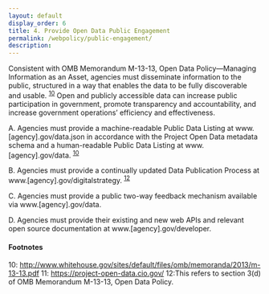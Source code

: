 ```yaml
---
layout: default
display_order: 6
title: 4. Provide Open Data Public Engagement
permalink: /webpolicy/public-engagement/
description:
---
```


Consistent with OMB Memorandum M-13-13, Open Data Policy—Managing Information as an Asset, agencies must disseminate information to the public, structured in a way that enables the data to be fully discoverable and usable. <sup>[10](#myfootnote10)</sup>  Open and publicly accessible data can increase public participation in government, promote transparency and accountability, and increase government operations’ efficiency and effectiveness.

A.	Agencies must provide a machine-readable Public Data Listing at www.[agency].gov/data.json in accordance with the Project Open Data metadata schema and a human-readable Public Data Listing at www.[agency].gov/data. <sup>[10](#myfootnote11)</sup>

B.	Agencies must provide a continually updated Data Publication Process at www.[agency].gov/digitalstrategy. <sup>[12](#myfootnote10)</sup>

C.	Agencies must provide a public two-way feedback mechanism available via www.[agency].gov/data.

D.	Agencies must provide their existing and new web APIs and relevant open source documentation at www.[agency].gov/developer. 

#### Footnotes
<a name="myfootnote1">10</a>: http://www.whitehouse.gov/sites/default/files/omb/memoranda/2013/m-13-13.pdf
<a name="myfootnote1">11</a>: https://project-open-data.cio.gov/
<a name="myfootnote1">12</a>:This refers to section 3(d) of OMB Memorandum M-13-13, Open Data Policy.
